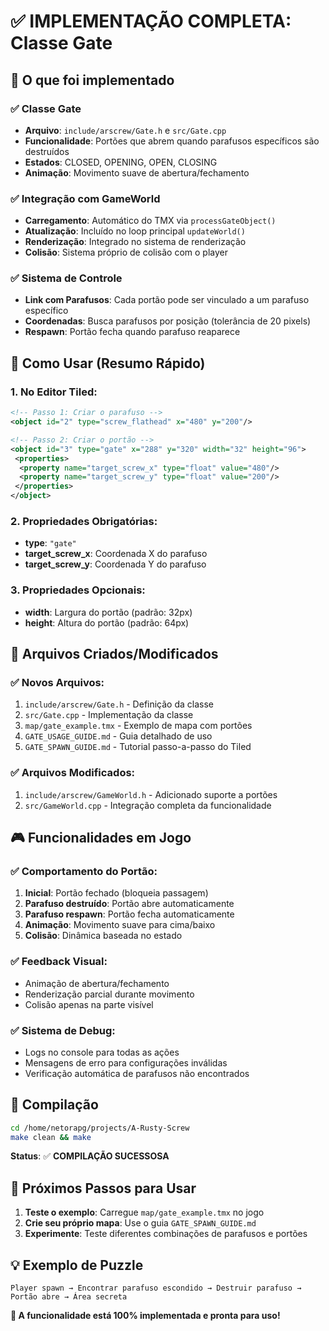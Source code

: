 # ✅ IMPLEMENTAÇÃO COMPLETA: Classe Gate

## 🎯 O que foi implementado

### ✅ Classe Gate
- **Arquivo**: `include/arscrew/Gate.h` e `src/Gate.cpp`
- **Funcionalidade**: Portões que abrem quando parafusos específicos são destruídos
- **Estados**: CLOSED, OPENING, OPEN, CLOSING
- **Animação**: Movimento suave de abertura/fechamento

### ✅ Integração com GameWorld
- **Carregamento**: Automático do TMX via `processGateObject()`
- **Atualização**: Incluído no loop principal `updateWorld()`
- **Renderização**: Integrado no sistema de renderização
- **Colisão**: Sistema próprio de colisão com o player

### ✅ Sistema de Controle
- **Link com Parafusos**: Cada portão pode ser vinculado a um parafuso específico
- **Coordenadas**: Busca parafusos por posição (tolerância de 20 pixels)
- **Respawn**: Portão fecha quando parafuso reaparece

## 🚀 Como Usar (Resumo Rápido)

### 1. No Editor Tiled:

```xml
<!-- Passo 1: Criar o parafuso -->
<object id="2" type="screw_flathead" x="480" y="200"/>

<!-- Passo 2: Criar o portão -->
<object id="3" type="gate" x="288" y="320" width="32" height="96">
 <properties>
  <property name="target_screw_x" type="float" value="480"/>
  <property name="target_screw_y" type="float" value="200"/>
 </properties>
</object>
```

### 2. Propriedades Obrigatórias:
- **type**: `"gate"`
- **target_screw_x**: Coordenada X do parafuso
- **target_screw_y**: Coordenada Y do parafuso

### 3. Propriedades Opcionais:
- **width**: Largura do portão (padrão: 32px)
- **height**: Altura do portão (padrão: 64px)

## 📁 Arquivos Criados/Modificados

### ✅ Novos Arquivos:
1. `include/arscrew/Gate.h` - Definição da classe
2. `src/Gate.cpp` - Implementação da classe
3. `map/gate_example.tmx` - Exemplo de mapa com portões
4. `GATE_USAGE_GUIDE.md` - Guia detalhado de uso
5. `GATE_SPAWN_GUIDE.md` - Tutorial passo-a-passo do Tiled

### ✅ Arquivos Modificados:
1. `include/arscrew/GameWorld.h` - Adicionado suporte a portões
2. `src/GameWorld.cpp` - Integração completa da funcionalidade

## 🎮 Funcionalidades em Jogo

### ✅ Comportamento do Portão:
1. **Inicial**: Portão fechado (bloqueia passagem)
2. **Parafuso destruído**: Portão abre automaticamente
3. **Parafuso respawn**: Portão fecha automaticamente
4. **Animação**: Movimento suave para cima/baixo
5. **Colisão**: Dinâmica baseada no estado

### ✅ Feedback Visual:
- Animação de abertura/fechamento
- Renderização parcial durante movimento
- Colisão apenas na parte visível

### ✅ Sistema de Debug:
- Logs no console para todas as ações
- Mensagens de erro para configurações inválidas
- Verificação automática de parafusos não encontrados

## 🔧 Compilação

```bash
cd /home/netorapg/projects/A-Rusty-Screw
make clean && make
```

**Status**: ✅ **COMPILAÇÃO SUCESSOSA**

## 🎯 Próximos Passos para Usar

1. **Teste o exemplo**: Carregue `map/gate_example.tmx` no jogo
2. **Crie seu próprio mapa**: Use o guia `GATE_SPAWN_GUIDE.md`
3. **Experimente**: Teste diferentes combinações de parafusos e portões

## 💡 Exemplo de Puzzle

```
Player spawn → Encontrar parafuso escondido → Destruir parafuso → Portão abre → Área secreta
```

**🎉 A funcionalidade está 100% implementada e pronta para uso!**
